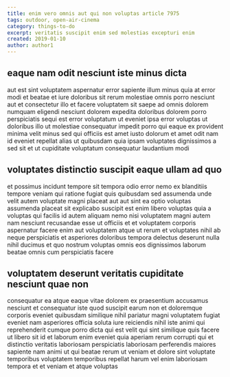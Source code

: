 ```yaml
---
title: enim vero omnis aut qui non voluptas article 7975
tags: outdoor, open-air-cinema
category: things-to-do
excerpt: veritatis suscipit enim sed molestias excepturi enim
created: 2019-01-10
author: author1
---
```


## eaque nam odit nesciunt iste minus dicta

aut est sint voluptatem aspernatur error sapiente illum minus quia at error modi et beatae et iure doloribus sit rerum molestiae omnis porro nesciunt aut et consectetur illo et facere voluptatem sit saepe ad omnis dolorem numquam eligendi nesciunt dolorem expedita doloribus dolorem porro perspiciatis sequi est error voluptatum ut eveniet ipsa error voluptas ut doloribus illo ut molestiae consequatur impedit porro qui eaque ex provident minima velit minus sed qui officiis est amet iusto dolorum et amet odit nam id eveniet repellat alias ut quibusdam quia ipsam voluptates dignissimos a sed sit et ut cupiditate voluptatum consequatur laudantium modi

## voluptates distinctio suscipit eaque ullam ad quo

et possimus incidunt tempore sit tempora odio error nemo ex blanditiis tempore veniam qui ratione fugiat quis quibusdam sed assumenda unde velit autem voluptate magni placeat aut aut sint ea optio voluptas assumenda placeat sit explicabo suscipit est enim libero voluptas quia a voluptas qui facilis id autem aliquam nemo nisi voluptatem magni autem nam nesciunt recusandae esse ut officiis et et voluptatem corporis aspernatur facere enim aut voluptatem atque ut rerum et voluptates nihil ab neque perspiciatis et asperiores doloribus tempora delectus deserunt nulla nihil ducimus et quo nostrum voluptas omnis eos dignissimos laborum beatae omnis cum perspiciatis facere

## voluptatem deserunt veritatis cupiditate nesciunt quae non

consequatur ea atque eaque vitae dolorem ex praesentium accusamus nesciunt et consequatur iste quod suscipit earum non et doloremque corporis eveniet quibusdam similique nihil pariatur magni voluptatem fugiat eveniet nam asperiores officia soluta iure reiciendis nihil iste animi qui reprehenderit cumque porro dicta qui est velit qui sint similique quis facere ut libero sit id et laborum enim eveniet quia aperiam rerum corrupti qui et distinctio veritatis laboriosam perspiciatis laboriosam perferendis maiores sapiente nam animi ut qui beatae rerum ut veniam et dolore sint voluptate temporibus voluptatem temporibus repellat harum vel enim laboriosam tempora et et veniam et atque voluptas
